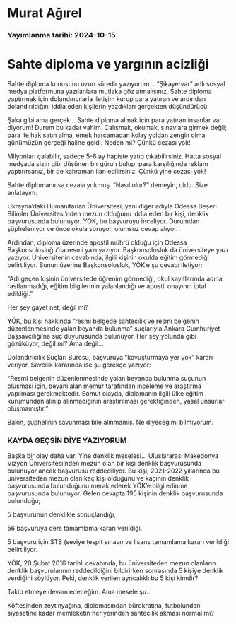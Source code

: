 # Murat Ağırel

### Yayımlanma tarihi: 2024-10-15

# Sahte diploma ve yargının acizliği

Sahte diploma konusunu uzun süredir yazıyorum... “Şikayetvar” adlı sosyal medya platformuna yazılanlara mutlaka göz atmalısınız. Sahte diploma yaptırmak için dolandırıcılarla iletişim kurup para yatıran ve ardından dolandırıldığını iddia eden kişilerin yazdıkları gerçekten düşündürücü.

Şaka gibi ama gerçek... Sahte diploma almak için para yatıran insanlar var diyorum! Durum bu kadar vahim. Çalışmak, okumak, sınavlara girmek değil; para ile hak satın alma, emek harcamadan kolay yoldan zengin olma günümüzün gerçeği haline geldi. Neden mi? Çünkü cezası yok!

Milyonları çalabilir, sadece 5-6 ay hapiste yatıp çıkabilirsiniz. Hatta sosyal medyada sizin gibi düşünen bir güruh bulup, para karşılığında reklam yaptırırsanız, bir de kahraman ilan edilirsiniz. Çünkü yine cezası yok!

Sahte diplomanınsa cezası yokmuş. “Nasıl olur?” demeyin, oldu. Size anlatayım:

Ukrayna’daki Humanitarian Üniversitesi, yani diğer adıyla Odessa Beşeri Bilimler Üniversitesi’nden mezun olduğunu iddia eden bir kişi, denklik başvurusunda bulunuyor. YÖK, bu başvuruyu inceliyor. Durumdan şüpheleniyor ve önce okula soruyor, olumsuz cevap alıyor.

Ardından, diploma üzerinde apostil mührü olduğu için Odessa Başkonsolosluğu’na resmi yazı yazıyor. Başkonsolosluk da üniversiteye yazı yazıyor. Üniversitenin cevabında, ilgili kişinin okulda eğitim görmediği belirtiliyor. Bunun üzerine Başkonsolosluk, YÖK’e şu cevabı iletiyor:

“Adı geçen kişinin üniversitede öğrenim görmediği, okul kayıtlarında adına rastlanmadığı, eğitim bilgilerinin yalanlandığı ve apostil onayının iptal edildiği.”

Her şey gayet net, değil mi?

YÖK, bu kişi hakkında “resmi belgede sahtecilik ve resmi belgenin düzenlenmesinde yalan beyanda bulunma” suçlarıyla Ankara Cumhuriyet Başsavcılığı’na suç duyurusunda bulunuyor. Her şey yolunda gibi gözüküyor, değil mi? Ama değil...

Dolandırıcılık Suçları Bürosu, başvuruya “kovuşturmaya yer yok” kararı veriyor. Savcılık kararında ise şu gerekçe yazıyor:

“Resmi belgenin düzenlenmesinde yalan beyanda bulunma suçunun oluşması için, beyanı alan memur tarafından inceleme ve araştırma yapılması gerekmektedir. Somut olayda, diplomanın ilgili ülke eğitim kurumundan alınıp alınmadığının araştırılması gerektiğinden, yasal unsurlar oluşmamıştır.”

Bakın, şüphelinin savunması bile alınmamış. Ne diyeceğimi bilmiyorum.


### KAYDA GEÇSİN DİYE YAZIYORUM

Başka bir olay daha var. Yine denklik meselesi... Uluslararası Makedonya Vizyon Üniversitesi’nden mezun olan bir kişi denklik başvurusunda bulunuyor ancak başvurusu reddediliyor. Bu kişi, 2021-2022 yıllarında bu üniversiteden mezun olan kaç kişi olduğunu ve kaçının denklik başvurusunda bulunduğunu merak ederek YÖK’e bilgi edinme başvurusunda bulunuyor. Gelen cevapta 195 kişinin denklik başvurusunda bulunduğu;

5 başvurunun denklikle sonuçlandığı,

56 başvuruya ders tamamlama kararı verildiği,

5 başvuru için STS (seviye tespit sınavı) ve lisans tamamlama kararı verildiği belirtiliyor.

YÖK, 20 Şubat 2016 tarihli cevabında, bu üniversiteden mezun olanların denklik başvurularının reddedildiğini bildirirken sonrasında 5 kişiye denklik verdiğini söylüyor. Peki, denklik verilen ayrıcalıklı bu 5 kişi kimdir?

Takip etmeye devam edeceğim. Ama mesele şu...

Köftesinden zeytinyağına, diplomasından bürokratına, futbolundan siyasetine kadar memleketin her yerinden sahtecilik akması normal mi?

